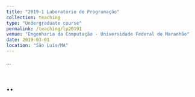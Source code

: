 ```yaml
---
title: "2019-1 Laboratório de Programação"
collection: teaching
type: "Undergraduate course"
permalink: /teaching/lp20191
venue: "Engenharia da Computação - Universidade Federal do Maranhão"
date: 2019-03-01
location: "São Luís/MA"
---
```


...


..
======


